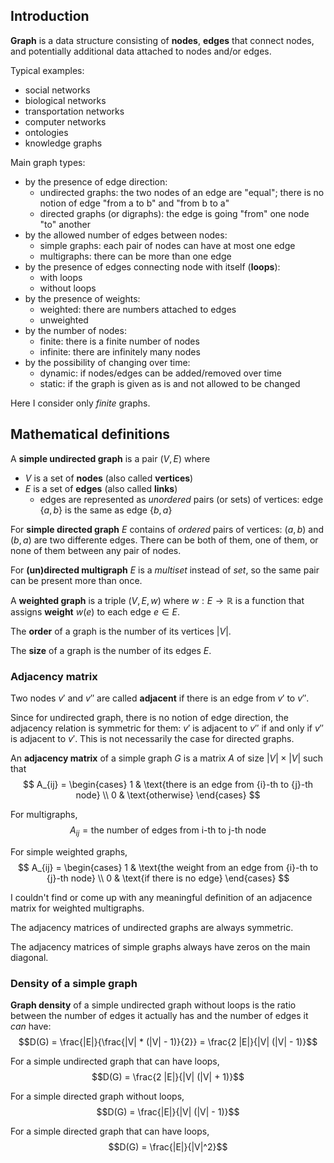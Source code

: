 ## Introduction
**Graph** is a data structure consisting of **nodes**, **edges** that connect nodes, and potentially additional data attached to nodes and/or edges.


Typical examples:
* social networks
* biological networks
* transportation networks
* computer networks
* ontologies
* knowledge graphs


Main graph types:
* by the presence of edge direction:
    * undirected graphs: the two nodes of an edge are "equal"; there is no notion of edge "from a to b" and "from b to a"
    * directed graphs (or digraphs): the edge is going "from" one node "to" another
* by the allowed number of edges between nodes:
    * simple graphs: each pair of nodes can have at most one edge
    * multigraphs: there can be more than one edge
* by the presence of edges connecting node with itself (**loops**):
    * with loops
    * without loops
* by the presence of weights:
    * weighted: there are numbers attached to edges
    * unweighted
* by the number of nodes:
    * finite: there is a finite number of nodes
    * infinite: there are infinitely many nodes
* by the possibility of changing over time:
    * dynamic: if nodes/edges can be added/removed over time
    * static: if the graph is given as is and not allowed to be changed


Here I consider only *finite* graphs.


## Mathematical definitions

A **simple undirected graph** is a pair $(V, E)$ where
* $V$ is a set of **nodes** (also called **vertices**)
* $E$ is a set of **edges** (also called **links**)
    * edges are represented as *unordered* pairs (or sets) of vertices: edge $\{a, b\}$ is the same as edge $\{b, a\}$
    
For **simple directed graph** $E$ contains of *ordered* pairs of vertices: $(a, b)$ and $(b, a)$ are two differente edges. There can be both of them, one of them, or none of them between any pair of nodes.
    
For **(un)directed multigraph** $E$ is a *multiset* instead of *set*, so the same pair can be present more than once.


A **weighted graph** is a triple $(V, E, w)$ where $w: E \rightarrow \mathbb{R}$ is a function that assigns **weight** $w(e)$ to each edge $e \in E$.


The **order** of a graph is the number of its vertices $|V|$.

The **size** of a graph is the number of its edges $E$.


### Adjacency matrix

Two nodes $v'$ and $v''$ are called **adjacent** if there is an edge from $v'$ to $v''$.

Since for undirected graph, there is no notion of edge direction, the adjacency relation is symmetric for them: $v'$ is adjacent to $v''$ if and only if $v''$ is adjacent to $v'$. This is not necessarily the case for directed graphs.

An **adjacency matrix** of a simple graph $G$ is a matrix $A$ of size $|V| \times |V|$ such that
$$ A_{ij} =
\begin{cases}
1 & \text{there is an edge from {i}-th to {j}-th node} \\
0 & \text{otherwise}
\end{cases} $$

For multigraphs,
$$ A_{ij} = \text{the number of edges from {i}-th to {j}-th node} $$

For simple weighted graphs,
$$ A_{ij} =
\begin{cases}
1 & \text{the weight from an edge from {i}-th to {j}-th node} \\
0 & \text{if there is no edge}
\end{cases} $$

I couldn't find or come up with any meaningful definition of an adjacence matrix for weighted multigraphs.

The adjacency matrices of undirected graphs are always symmetric.

The adjacency matrices of simple graphs always have zeros on the main diagonal.


### Density of a simple graph
**Graph density** of a simple undirected graph without loops is the ratio between the number of edges it actually has and the number of edges it *can* have:
$$D(G) = \frac{|E|}{\frac{|V| * (|V| - 1)}{2}} = \frac{2 |E|}{|V| (|V| - 1)}$$

For a simple undirected graph that can have loops,
$$D(G) = \frac{2 |E|}{|V| (|V| + 1)}$$

For a simple directed graph without loops,
$$D(G) = \frac{|E|}{|V| (|V| - 1)}$$

For a simple directed graph that can have loops,
$$D(G) = \frac{|E|}{|V|^2}$$